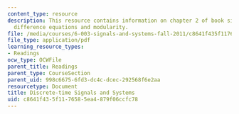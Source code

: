 ```yaml
---
content_type: resource
description: This resource contains information on chapter 2 of book signals and systems;
  difference equations and modularity.
file: /media/courses/6-003-signals-and-systems-fall-2011/c8641f435f1176585ea4879f06ccfc78_MIT6_003F11_chap2.pdf
file_type: application/pdf
learning_resource_types:
- Readings
ocw_type: OCWFile
parent_title: Readings
parent_type: CourseSection
parent_uid: 998c6675-6fd3-dc4c-dcec-292568f6e2aa
resourcetype: Document
title: Discrete-time Signals and Systems
uid: c8641f43-5f11-7658-5ea4-879f06ccfc78
---
```

